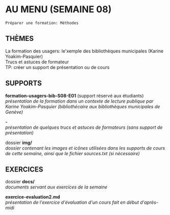 # AU MENU (SEMAINE 08)

`Préparer une formation: Méthodes`

## THÈMES
La formation des usagers: le'xemple des bibliothèques municipales (Karine Yoakim-Pasquier)   
Trucs et astuces de formateur   
TP: créer un support de présentation ou de cours

## SUPPORTS
**formation-usagers-bib-S08-E01** (support réservé aux étudiants)   
*présentation de la formation dans un contexte de lecture publique par Karine Yoakim-Pasquier (bibliothécaire aux bibliothèques municipales de Genève)*

**-**   
*présentation de quelques trucs et astuces de formateurs (sans support de présentation)*

dossier **img/**   
*dossier contenant les images et icônes utilisées dans les supports de cours de cette semaine, ainsi que le fichier sources.txt (si nécessaire)*

## EXERCICES
dossier **docs/**   
*documents servant aux exercices de la semaine*

**exercice-evaluation2.md**   
*présentation de l'exercice d'évaluation d'un cours fait en début d'après-midi*
